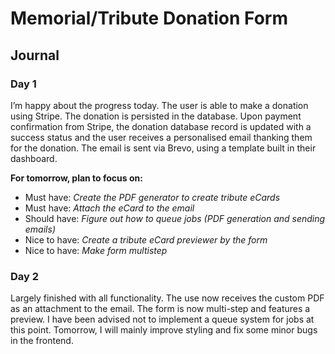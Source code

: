 # Memorial/Tribute Donation Form

## Journal

### Day 1

I’m happy about the progress today. The user is able to make a donation using Stripe. The donation is persisted in the database. Upon payment confirmation from Stripe, the donation database record is updated with a success status and the user receives a personalised email thanking them for the donation. The email is sent via Brevo, using a template built in their dashboard.

**For tomorrow, plan to focus on:**

- Must have: _Create the PDF generator to create tribute eCards_
- Must have: _Attach the eCard to the email_
- Should have: _Figure out how to queue jobs (PDF generation and sending emails)_
- Nice to have: _Create a tribute eCard previewer by the form_
- Nice to have: _Make form multistep_

### Day 2

Largely finished with all functionality. The use now receives the custom PDF as an attachment to the email. The form is now multi-step and features a preview. I have been advised not to implement a queue system for jobs at this point. Tomorrow, I will mainly improve styling and fix some minor bugs in the frontend.
